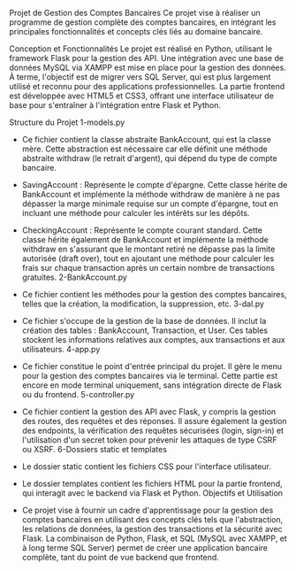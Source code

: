 Projet de Gestion des Comptes Bancaires Ce projet vise à réaliser un programme de gestion complète des comptes bancaires, en intégrant les principales fonctionnalités et concepts clés liés au domaine bancaire.

Conception et Fonctionnalités Le projet est réalisé en Python, utilisant le framework Flask pour la gestion des API. Une intégration avec une base de données MySQL via XAMPP est mise en place pour la gestion des données. À terme, l'objectif est de migrer vers SQL Server, qui est plus largement utilisé et reconnu pour des applications professionnelles. La partie frontend est développée avec HTML5 et CSS3, offrant une interface utilisateur de base pour s'entraîner à l'intégration entre Flask et Python.

Structure du Projet 1-models.py

* Ce fichier contient la classe abstraite BankAccount, qui est la classe mère. Cette abstraction est nécessaire car elle définit une méthode abstraite withdraw (le retrait d'argent), qui dépend du type de compte bancaire.
* SavingAccount : Représente le compte d'épargne. Cette classe hérite de BankAccount et implémente la méthode withdraw de manière à ne pas dépasser la marge minimale requise sur un compte d'épargne, tout en incluant une méthode pour calculer les intérêts sur les dépôts.
* CheckingAccount : Représente le compte courant standard. Cette classe hérite également de BankAccount et implémente la méthode withdraw en s'assurant que le montant retiré ne dépasse pas la limite autorisée (draft over), tout en ajoutant une méthode pour calculer les frais sur chaque transaction après un certain nombre de transactions gratuites.
2-BankAccount.py

* Ce fichier contient les méthodes pour la gestion des comptes bancaires, telles que la création, la modification, la suppression, etc.
3-dal.py

* Ce fichier s'occupe de la gestion de la base de données. Il inclut la création des tables : BankAccount, Transaction, et User. Ces tables stockent les informations relatives aux comptes, aux transactions et aux utilisateurs.
4-app.py

* Ce fichier constitue le point d'entrée principal du projet. Il gère le menu pour la gestion des comptes bancaires via le terminal. Cette partie est encore en mode terminal uniquement, sans intégration directe de Flask ou du frontend.
5-controller.py

* Ce fichier contient la gestion des API avec Flask, y compris la gestion des routes, des requêtes et des réponses. Il assure également la gestion des endpoints, la vérification des requêtes sécurisées (login, sign-in) et l'utilisation d'un secret token pour prévenir les attaques de type CSRF ou XSRF.
6-Dossiers static et templates

* Le dossier static contient les fichiers CSS pour l'interface utilisateur.
* Le dossier templates contient les fichiers HTML pour la partie frontend, qui interagit avec le backend via Flask et Python.
Objectifs et Utilisation

* Ce projet vise à fournir un cadre d'apprentissage pour la gestion des comptes bancaires en utilisant des concepts clés tels que l'abstraction, les relations de données, la gestion des transactions et la sécurité avec Flask. La combinaison de Python, Flask, et SQL (MySQL avec XAMPP, et à long terme SQL Server) permet de créer une application bancaire complète, tant du point de vue backend que frontend.

